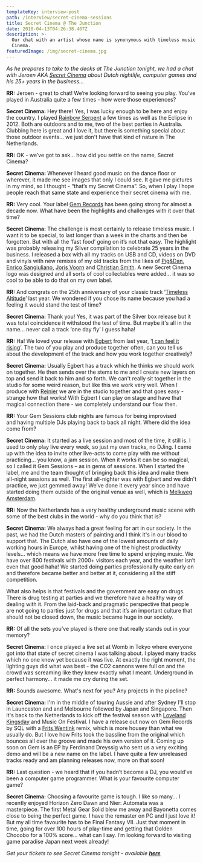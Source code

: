 ```yaml
---
templateKey: interview-post
path: /interview/secret-cinema-sessions
title: Secret Cinema @ The Junction
date: 2018-04-13T04:26:38.407Z
description: >-
  Our chat with an artist whose name is synonymous with timeless music - Secret
  Cinema.
featuredImage: /img/secret-cinema.jpg
---
```

_As he prepares to take to the decks at The Junction tonight, we had a chat with Jeroen AKA [Secret Cinema](https://www.facebook.com/secretcinema.gem/) about Dutch nightlife, computer games and his 25+ years in the business..._

**RR:** Jeroen - great to chat! We’re looking forward to seeing you play. You’ve played in Australia quite a few times - how were those experiences? 

**Secret Cinema:** Hey there! Yes, I was lucky enough to be here and enjoy the country. I played [Rainbow Serpent](https://www.facebook.com/rainbowHQ/) a few times as well as the Eclipse in 2012. Both are outdoors and to me, two of the best parties in Australia. Clubbing here is great and I love it, but there is something special about those outdoor events… we just don't have that kind of nature in The Netherlands. 

**RR:** OK - we’ve got to ask... how did you settle on the name, Secret Cinema?

**Secret Cinema:** Whenever I heard good music on the dance floor or wherever, it made me see images that only I could see. It gave me pictures in my mind, so I thought - “that’s my Secret Cinema”. So, when I play I hope people reach that same state and experience their secret cinema with me.

**RR:** Very cool. Your label [Gem Records](https://www.facebook.com/gemrecords/) has been going strong for almost a decade now. What have been the highlights and challenges with it over that time? 

**Secret Cinema:** The challenge is most certainly to release timeless music. I want it to be special, to last longer than a week in the charts and then be forgotten. But with all the ‘fast food’ going on it’s not that easy. The highlight was probably releasing my Silver compilation to celebrate 25 years in the business. I released a box with all my tracks on USB and CD, videos on DVD and vinyls with new remixes of my old tracks from the likes of [Pig&Dan,](https://www.facebook.com/piganddan) [Enrico Sangiuliano,](https://www.facebook.com/enricosangiuliano/) [Joris Voorn](https://www.facebook.com/jorisvoorndj/) and [Christian Smith](https://www.facebook.com/officialchristiansmith/). A new Secret Cinema logo was designed and all sorts of cool collectables were added… it was so cool to be able to do that on my own label.

**RR:** And congrats on the 25th anniversary of your classic track ‘[Timeless Altitude](https://www.beatport.com/track/timeless-altitude-original-mix/10231110)’ last year. We wondered if you chose its name because you had a feeling it would stand the test of time? 

**Secret Cinema:** Thank you! Yes, it was part of the Silver box release but it was total coincidence it withstood the test of time. But maybe it's all in the name... never call a track ‘one day fly’ I guess haha! 

**RR:** Ha! We loved your release with [Egbert](https://www.facebook.com/DiscoverEgbert/) from last year, ‘[I can feel it rising](https://www.beatport.com/track/i-can-feel-it-rising-original-mix/10014591)’. The two of you play and produce together often, can you tell us about the development of the track and how you work together creatively? 

**Secret Cinema:** Usually Egbert has a track which he thinks we should work on together. He then sends over the stems to me and I create new layers on top and send it back to him and so forth. We can't really sit together in the studio for some weird reason, but like this we work very well. When I produce with [Reinier](https://www.facebook.com/ReinierZonneveld/) we are in the studio together and that goes easy - strange how that works! With Egbert I can play on stage and have that magical connection there - we completely understand our flow then.

**RR:** Your Gem Sessions club nights are famous for being improvised and having multiple DJs playing back to back all night. Where did the idea come from? 

**Secret Cinema:** It started as a live session and most of the time, it still is. I used to only play live every week, so just my own tracks, no DJing. I came up with the idea to invite other live-acts to come play with me without practicing… you know, a jam session. When it works it can be so magical, so I called it Gem Sessions – as in gems of sessions. When I started the label, me and the team thought of bringing back this idea and make them all-night sessions as well. The first all-nighter was with Egbert and we didn't practice, we just gemmed away! We’ve done it every year since and have started doing them outside of the original venue as well, which is [Melkweg Amsterdam](https://www.facebook.com/melkwegamsterdam/). 

**RR:** Now the Netherlands has a very healthy underground music scene with some of the best clubs in the world - why do you think that is? 

**Secret Cinema:** We always had a great feeling for art in our society. In the past, we had the Dutch masters of painting and I think it's in our blood to support that. The Dutch also have one of the lowest amounts of daily working hours in Europe, whilst having one of the highest productivity levels… which means we have more free time to spend enjoying music. We have over 800 festivals with 2000+ visitors each year, and the weather isn’t even that good haha! We started doing parties professionally quite early on and therefore became better and better at it, considering all the stiff competition. 

What also helps is that festivals and the government are easy on drugs. There is drug testing at parties and we therefore have a healthy way of dealing with it. From the laid-back and pragmatic perspective that people are not going to parties just for drugs and that it’s an important culture that should not be closed down, the music became huge in our society. 

**RR:** Of all the sets you’ve played is there one that really stands out in your memory? 

**Secret Cinema:** I once played a live set at Womb in Tokyo where everyone got into that state of secret cinema I was talking about. I played many tracks which no one knew yet because it was live. At exactly the right moment, the lighting guys did what was best - the CO2 cannons were full on and the crowd was screaming like they knew exactly what I meant. Underground in perfect harmony... it made me cry during the set. 

**RR:** Sounds awesome. What's next for you? Any projects in the pipeline?

**Secret Cinema:** I'm in the middle of touring Aussie and after Sydney I'll stop in Launceston and and Melbourne followed by Japan and Singapore. Then it's back to the Netherlands to kick off the festival season with [Loveland Kingsday](https://www.facebook.com/lovelandevents/) and Music On Festival. I have a release out now on Gem Records by SQL with a [Frits Wentink](https://www.facebook.com/Frits-Wentink-127501074009698/) remix, which is more housey than what we usually do. But I love how Frits took the bassline from the original which bounces all over the groove and made his own version of it. Coming up soon on Gem is an EP by Ferdinand Dreyssig who sent us a very exciting demo and will be a new name on the label. I have quite a few unreleased tracks ready and am planning releases now, more on that soon!

**RR:** Last question - we heard that if you hadn’t become a DJ, you would’ve been a computer game programmer. What is your favourite computer game?

**Secret Cinema:** Choosing a favourite game is tough. I like so many... I recently enjoyed Horizon Zero Dawn and Nier: Automata was a masterpiece. The first Metal Gear Solid blew me away and Bayonetta comes close to being the perfect game. I have the remaster on PC and I just love it! But my all time favourite has to be Final Fantasy VII. Just that moment in time, going for over 100 hours of play-time and getting that Golden Chocobo for a 100% score... what can I say. I’m looking forward to visiting game paradise Japan next week already!

_Get your tickets to see Secret Cinema tonight - available [**here**](https://embed.ticketbooth.com.au/event/road-to-odyssey)_
